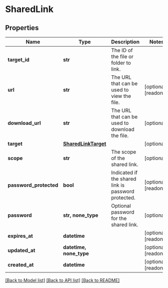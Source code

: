 # SharedLink


## Properties
Name | Type | Description | Notes
------------ | ------------- | ------------- | -------------
**target_id** | **str** | The ID of the file or folder to link. | 
**url** | **str** | The URL that can be used to view the file. | [optional] [readonly] 
**download_url** | **str** | The URL that can be used to download the file. | [optional] 
**target** | [**SharedLinkTarget**](SharedLinkTarget.md) |  | [optional] 
**scope** | **str** | The scope of the shared link. | [optional] 
**password_protected** | **bool** | Indicated if the shared link is password protected. | [optional] [readonly] 
**password** | **str, none_type** | Optional password for the shared link. | [optional] 
**expires_at** | **datetime** |  | [optional] [readonly] 
**updated_at** | **datetime, none_type** |  | [optional] [readonly] 
**created_at** | **datetime** |  | [optional] [readonly] 

[[Back to Model list]](../../README.md#documentation-for-models) [[Back to API list]](../../README.md#documentation-for-api-endpoints) [[Back to README]](../../README.md)


